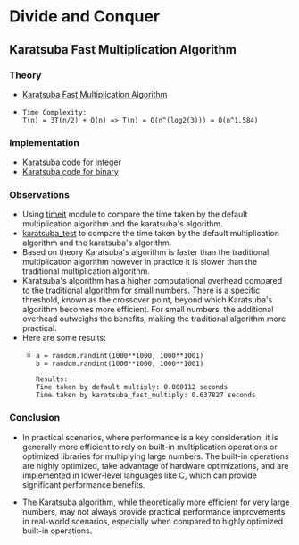 # Divide and Conquer

## Karatsuba Fast Multiplication Algorithm

### Theory
- [Karatsuba Fast Multiplication Algorithm](https://en.wikipedia.org/wiki/Karatsuba_algorithm)
- ```
  Time Complexity:
  T(n) = 3T(n/2) + O(n) => T(n) = O(n^(log2(3))) = O(n^1.584)
  ```

### Implementation
- [Karatsuba code for integer](./karatsuba_fast_multiply_efficient.py)
- [Karatsuba code for binary](./karatsuba_fast_multiply.py)

### Observations
- Using [timeit](https://docs.python.org/3/library/timeit.html) module to compare the time taken by the default multiplication algorithm and the karatsuba's algorithm.
- [karatsuba_test](./karatsuba_test.py) to compare the time taken by the default multiplication algorithm and the karatsuba's algorithm.
- Based on theory Karatsuba's algorithm is faster than the traditional multiplication algorithm however in practice it is slower than the traditional multiplication algorithm.
-  Karatsuba's algorithm has a higher computational overhead compared to the traditional algorithm for small numbers. There is a specific threshold, known as the crossover point, beyond which Karatsuba's algorithm becomes more efficient. For small numbers, the additional overhead outweighs the benefits, making the traditional algorithm more practical.
- Here are some results:
  - ```
    a = random.randint(1000**1000, 1000**1001)
    b = random.randint(1000**1000, 1000**1001)

    Results:
    Time taken by default multiply: 0.000112 seconds
    Time taken by karatsuba_fast_multiply: 0.637827 seconds
    ```
### Conclusion
- In practical scenarios, where performance is a key consideration, it is generally more efficient to rely on built-in multiplication operations or optimized libraries for multiplying large numbers. The built-in operations are highly optimized, take advantage of hardware optimizations, and are implemented in lower-level languages like C, which can provide significant performance benefits.

- The Karatsuba algorithm, while theoretically more efficient for very large numbers, may not always provide practical performance improvements in real-world scenarios, especially when compared to highly optimized built-in operations.